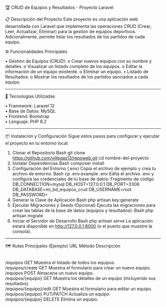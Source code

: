 🏆 CRUD de Equipos y Resultados - Proyecto Laravel

📋 Descripción del Proyecto
Este proyecto es una aplicación web desarrollada con Laravel que implementa las operaciones CRUD (Crear, Leer, Actualizar, Eliminar) para la gestión de equipos deportivos. Adicionalmente, permite listar los resultados de los partidos de cada equipo.

⚙️ Funcionalidades Principales

•	Gestión de Equipos (CRUD):
o	Crear nuevos equipos con su nombre y detalles.
o	Visualizar un listado completo de los equipos.
o	Editar la información de un equipo existente.
o	Eliminar un equipo.
•	Listado de Resultados:
o	Mostrar los resultados de los partidos asociados a cada equipo.
________________________________________
🚀 Tecnologías Utilizadas

•	Framework: Laravel 12<br>
•	Base de Datos: MySQL<br> 
•	Frontend: Bootstrap<br> 
•	Lenguaje: PHP 8.2<br>

________________________________________
📦 Instalación y Configuración
Sigue estos pasos para configurar y ejecutar el proyecto en tu entorno local:
1. Clonar el Repositorio
Bash
git clone https://github.com/villegas13/repoweb.git
cd nombre-del-proyecto
2. Instalar Dependencias
Bash
composer install
3. Configuración del Entorno (.env)
Copia el archivo de ejemplo y crea tu archivo de entorno:
Bash
cp .env.example .env
Edita el archivo .env y configura las credenciales de tu base de datos:
Fragmento de código
DB_CONNECTION=mysql
DB_HOST=127.0.0.1
DB_PORT=3306
DB_DATABASE=mi_bd_equipos_crud
DB_USERNAME=root
DB_PASSWORD=
4. Generar la Clave de Aplicación
Bash
php artisan key:generate
5. Ejecutar Migraciones y Seeds (Opcional)
Ejecuta las migraciones para crear las tablas de la base de datos (equipos y resultados):
Bash
php artisan migrate
6. Iniciar el Servidor de Desarrollo
Bash
php artisan serve
La aplicación estará disponible en http://127.0.0.1:8000 (o el puerto que muestre la consola).
________________________________________
🗺️ Rutas Principales (Ejemplo)
URL	Método	Descripción<br><br>

/equipos	GET	Muestra el listado de todos los equipos.<br>
/equipos/create	GET	Muestra el formulario para crear un nuevo equipo.<br>
/equipos	POST	Almacena un nuevo equipo.<br>
/equipos/{equipo}	GET	Muestra los detalles de un equipo (incluyendo sus resultados).<br>
/equipos/{equipo}/edit	GET	Muestra el formulario para editar un equipo.<br>
/equipos/{equipo}	PUT/PATCH	Actualiza un equipo.<br>
/equipos/{equipo}	DELETE	Elimina un equipo.<br>
